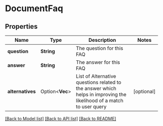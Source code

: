 # DocumentFaq

## Properties

Name | Type | Description | Notes
------------ | ------------- | ------------- | -------------
**question** | **String** | The question for this FAQ | 
**answer** | **String** | The answer for this FAQ | 
**alternatives** | Option<**Vec<String>**> | List of Alternative questions related to the answer which helps in improving the likelihood of a match to user query | [optional]

[[Back to Model list]](../README.md#documentation-for-models) [[Back to API list]](../README.md#documentation-for-api-endpoints) [[Back to README]](../README.md)



